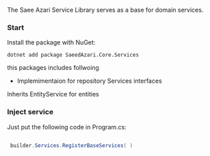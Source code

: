 ﻿The Saee Azari Service Library serves as a base for domain services.

### Start
Install the package with NuGet:
```
dotnet add package SaeedAzari.Core.Services

```

this packages includes follwoing 

- Implemimentaion for repository Services interfaces

Inherits EntityService for entities

### Inject service
Just put the following code in Program.cs:

```cs

 builder.Services.RegisterBaseServices( )

```
